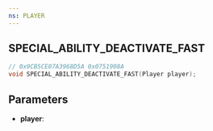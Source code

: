```yaml
---
ns: PLAYER
---
```

## SPECIAL_ABILITY_DEACTIVATE_FAST

```c
// 0x9CB5CE07A3968D5A 0x0751908A
void SPECIAL_ABILITY_DEACTIVATE_FAST(Player player);
```


## Parameters
* **player**: 

